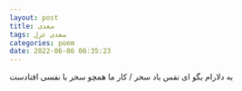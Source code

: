 ```yaml
---
layout: post
title: سعدی
tags: سعدی غزل
categories: poem
date: 2022-06-06 06:35:23
---
```


به دلارام بگو ای نفس باد سحر / کار ما همچو سحر با نفسی افتادست
